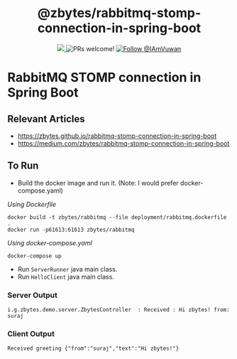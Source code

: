 <h1 align="center">
  @zbytes/rabbitmq-stomp-connection-in-spring-boot
</h1>

<p align="center">
  <a href="https://github.com/zbytes/rabbitmq-stomp-connection-in-spring-boot/blob/master/LICENSE">
    <img src="https://img.shields.io/badge/license-MIT-blue.svg" />
  </a>
  <img src="https://img.shields.io/badge/PRs-welcome-brightgreen.svg" alt="PRs welcome!" />
  <a href="https://twitter.com/intent/follow?screen_name=IAmVuwan">
      <img src="https://img.shields.io/twitter/follow/IAmVuwan.svg?label=Follow%20@IAmVuwan" alt="Follow @IAmVuwan" />
    </a>
</p>

# RabbitMQ STOMP connection in Spring Boot

## Relevant Articles
- https://zbytes.github.io/rabbitmq-stomp-connection-in-spring-boot
- https://medium.com/zbytes/rabbitmq-stomp-connection-in-spring-boot

## To Run

- Build the docker image and run it. (Note: I would prefer docker-compose.yaml)

*Using Dockerfile*

```
docker build -t zbytes/rabbitmq --file deployment/rabbitmq.dockerfile .
docker run -p61613:61613 zbytes/rabbitmq
```

*Using docker-compose.yaml*

```
docker-compose up
```

- Run `ServerRunner` java main class.
- Run `HelloClient` java main class.

### Server Output
```
i.g.zbytes.demo.server.ZbytesController  : Received : Hi zbytes! from: suraj
```
 
### Client Output

```
Received greeting {"from":"suraj","text":"Hi zbytes!"}
```
